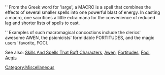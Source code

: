 '' From the Greek word for 'large', a MACRO is a spell that combines the
effects of several smaller spells into one powerful blast of energy. In
casting a macro, one sacrifices a little extra mana for the convenience
of reduced lag and shorter lists of spells to cast.

'' Examples of such macromagical concoctions include the clerics'
awesome AWEN, the psionicists' formidable FORTITUDES, and the magic
users' favorite, FOCI.

See also: [Skills And Spells That Buff
Characters](:Category:Skills_And_Spells_That_Buff_Characters "wikilink"),
[Awen](Awen "wikilink"), [Fortitudes](Fortitudes "wikilink"),
[Foci](Foci "wikilink"), [Aegis](Aegis "wikilink")

[Category:Miscellaneous](Category:Miscellaneous "wikilink")

